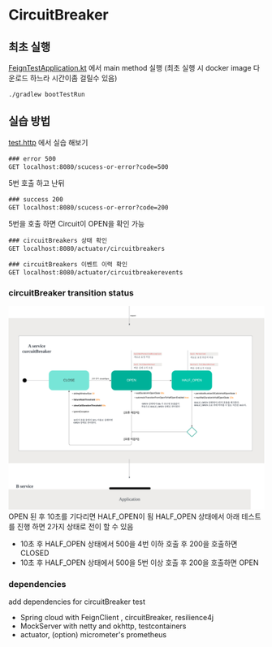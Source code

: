 # CircuitBreaker

## 최초 실행
[FeignTestApplication.kt](src/test/kotlin/com/yoon/test/FeignTestApplication.kt) 에서 main method 실행 (최초 실행 시 docker image 다운로드 하느라 시간이좀 걸릴수 있음)
```shell
./gradlew bootTestRun
```

## 실습 방법
[test.http](test.http) 에서 실습 해보기

```http request
### error 500
GET localhost:8080/scucess-or-error?code=500
```


5번 호출 하고 난뒤

```http request
### success 200
GET localhost:8080/scucess-or-error?code=200
```
5번을 호출 하면 Circuit이 OPEN을 확인 가능

```http request
### circuitBreakers 상태 확인
GET localhost:8080/actuator/circuitbreakers
```

```http request
### circuitBreakers 이벤트 이력 확인
GET localhost:8080/actuator/circuitbreakerevents
```

### circuitBreaker transition status
![img.png](img.png)
OPEN 된 후 10초를 기다리면 HALF_OPEN이 됨 HALF_OPEN 상태에서 아래 테스트를 진행 하면 2가지 상태로 전이 할 수 있음
* 10초 후 HALF_OPEN 상태에서 500을 4번 이하 호출 후 200을 호출하면 CLOSED
* 10초 후 HALF_OPEN 상태에서 500을 5번 이상 호출 후 200을 호출하면 OPEN


### dependencies
add dependencies for circuitBreaker test
- Spring cloud with FeignClient , circuitBreaker, resilience4j
- MockServer with netty and okhttp, testcontainers
- actuator, (option) micrometer's prometheus
